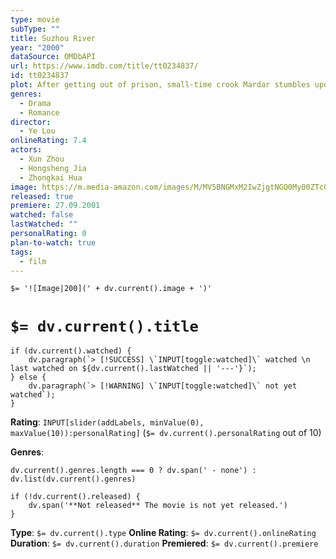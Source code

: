 ```yaml
---
type: movie
subType: ""
title: Suzhou River
year: "2000"
dataSource: OMDbAPI
url: https://www.imdb.com/title/tt0234837/
id: tt0234837
plot: After getting out of prison, small-time crook Mardar stumbles upon a woman who looks exactly like his long-lost lover.
genres:
  - Drama
  - Romance
director:
  - Ye Lou
onlineRating: 7.4
actors:
  - Xun Zhou
  - Hongsheng Jia
  - Zhongkai Hua
image: https://m.media-amazon.com/images/M/MV5BNGMxM2IwZjgtNGQ0My00ZTc0LTk3MTMtYTIyNWI2OWJhZGU5XkEyXkFqcGc@._V1_SX300.jpg
released: true
premiere: 27.09.2001
watched: false
lastWatched: ""
personalRating: 0
plan-to-watch: true
tags:
  - film
---
```


`$= '![Image|200](' + dv.current().image + ')'`

# `$= dv.current().title`

```dataviewjs
if (dv.current().watched) {
	dv.paragraph(`> [!SUCCESS] \`INPUT[toggle:watched]\` watched \n last watched on ${dv.current().lastWatched || '---'}`);
} else {
	dv.paragraph(`> [!WARNING] \`INPUT[toggle:watched]\` not yet watched`);
}
```

**Rating**:  `INPUT[slider(addLabels, minValue(0), maxValue(10)):personalRating]` (`$= dv.current().personalRating` out of 10)

**Genres**:
```dataviewjs
dv.current().genres.length === 0 ? dv.span(' - none') : dv.list(dv.current().genres)
```

```dataviewjs
if (!dv.current().released) {
	dv.span('**Not released** The movie is not yet released.')
}
```

**Type**: `$= dv.current().type`
**Online Rating**: `$= dv.current().onlineRating`
**Duration**:  `$= dv.current().duration`
**Premiered**: `$= dv.current().premiere`